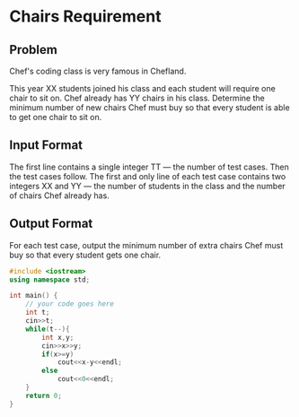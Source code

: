 # Chairs Requirement
## Problem
Chef's coding class is very famous in Chefland.

This year XX students joined his class and each student will require one chair to sit on. Chef already has YY chairs in his class. Determine the minimum number of new chairs Chef must buy so that every student is able to get one chair to sit on.

## Input Format
The first line contains a single integer TT — the number of test cases. Then the test cases follow.
The first and only line of each test case contains two integers XX and YY — the number of students in the class and the number of chairs Chef already has.
## Output Format
For each test case, output the minimum number of extra chairs Chef must buy so that every student gets one chair.
```cpp
#include <iostream>
using namespace std;

int main() {
	// your code goes here
	int t;
	cin>>t;
	while(t--){
	    int x,y;
	    cin>>x>>y;
	    if(x>=y)
	        cout<<x-y<<endl;
	    else
	        cout<<0<<endl;
	}
	return 0;
}
```